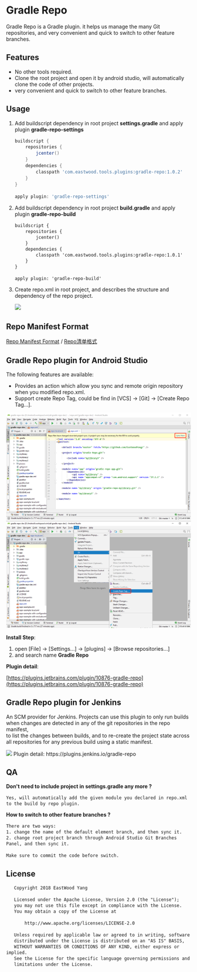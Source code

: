 
# Gradle Repo  
Gradle Repo is a Gradle plugin. it helps us manage the many Git repositories, and very convenient and quick to switch to other feature branches.  
  
## Features  
* No other tools required.  
* Clone the root project and open it by android studio, will automatically clone the code of other projects.  
* very convenient and quick to switch to other feature branches.  
  
## Usage  
1. Add buildscript dependency in root project **settings.gradle** and apply plugin **gradle-repo-settings**  

    ```groovy
    buildscript {
        repositories {
            jcenter()
        }
        dependencies {
            classpath 'com.eastwood.tools.plugins:gradle-repo:1.0.2'
        }
    }

    apply plugin: 'gradle-repo-settings'
    ```
  
2. Add buildscript dependency in root project **build.gradle** and apply plugin **gradle-repo-build**  

    ```
    buildscript {
        repositories {
            jcenter()
        }
        dependencies {
            classpath 'com.eastwood.tools.plugins:gradle-repo:1.0.1'
        }
    }

    apply plugin: 'gradle-repo-build'
    ```
          
3. Create repo.xml in root project, and describes the structure and dependency of the repo project.  
  
    <img src='https://github.com/EastWoodYang/gradle-repo/blob/master/picture/1.png'/>  
  
  
## Repo Manifest Format

[Repo Manifest Format](https://github.com/EastWoodYang/Gradle-Repo/wiki/Repo-Manifest-Format) / [Repo清单格式](https://github.com/EastWoodYang/Gradle-Repo/wiki/Repo%E6%B8%85%E5%8D%95%E6%A0%BC%E5%BC%8F)
  
## Gradle Repo plugin for Android Studio  


The following features are available:  
  
* Provides an action which allow you sync and remote origin repository when you modified repo.xml.  
* Support create Repo Tag, could be find in [VCS] -> [Git] -> [Create Repo Tag...].  
  
<img src='https://github.com/EastWoodYang/gradle-repo-idea-plugin/blob/master/pictures/1.png'/>  
  
<img src='https://github.com/EastWoodYang/gradle-repo-idea-plugin/blob/master/pictures/2.png'/>  
  
**Install Step**:  
1. open [File] -> [Settings...] -> [plugins] -> [Browse repositories...]  
2. and search name **Gradle Repo**  
  
**Plugin detail**:  
  
[https://plugins.jetbrains.com/plugin/10876-gradle-repo](https://plugins.jetbrains.com/plugin/10876-gradle-repo)  
  
## Gradle Repo plugin for Jenkins  
An SCM provider for Jenkins. Projects can use this plugin to only run builds when changes are detected in any of the git repositories in the repo manifest,  
to list the changes between builds, and to re-create the project state across all repositories for any previous build using a static manifest.  
  
<img src='https://github.com/EastWoodYang/gradle-repo/blob/master/picture/4.png'/>  
Plugin detail: https://plugins.jenkins.io/gradle-repo  
  
## QA  
  
**Don't need to include project in settings.gradle any more ?**  
  
    Yes, will automatically add the given module you declared in repo.xml to the build by repo plugin.  
      
**How to switch to other feature branches ?**  
  
    There are two ways:
    1. change the name of the default element branch, and then sync it.
    2. change root project branch through Android Studio Git Branches Panel, and then sync it.
      
    Make sure to commit the code before switch.
  
## License  
```  
   Copyright 2018 EastWood Yang  
  
   Licensed under the Apache License, Version 2.0 (the "License");  
   you may not use this file except in compliance with the License.  
   You may obtain a copy of the License at  
  
       http://www.apache.org/licenses/LICENSE-2.0  
  
   Unless required by applicable law or agreed to in writing, software  
   distributed under the License is distributed on an "AS IS" BASIS,  
   WITHOUT WARRANTIES OR CONDITIONS OF ANY KIND, either express or implied.  
   See the License for the specific language governing permissions and  
   limitations under the License.  
```